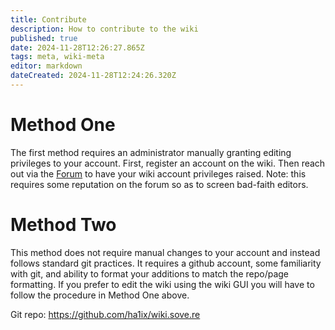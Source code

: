 ```yaml
---
title: Contribute
description: How to contribute to the wiki
published: true
date: 2024-11-28T12:26:27.865Z
tags: meta, wiki-meta
editor: markdown
dateCreated: 2024-11-28T12:24:26.320Z
---
```


# Method One
The first method requires an administrator manually granting editing privileges to your account. First, register an account on the wiki. Then reach out via the [Forum](https://forum.sove.re/forum/topic/4/request-editor-role) to have your wiki account privileges raised. Note: this requires some reputation on the forum so as to screen bad-faith editors.

# Method Two
This method does not require manual changes to your account and instead follows standard git practices. It requires a github account, some familiarity with git, and ability to format your additions to match the repo/page formatting. If you prefer to edit the wiki using the wiki GUI you will have to follow the procedure in Method One above.

Git repo: https://github.com/ha1ix/wiki.sove.re